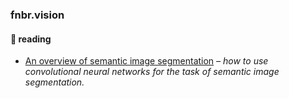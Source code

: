 ### fnbr.vision

#### :page_facing_up: reading

- [An overview of semantic image segmentation](https://www.jeremyjordan.me/semantic-segmentation/) *– how to use convolutional neural networks for the task of semantic image segmentation.*

